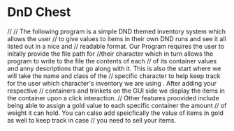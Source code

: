 # DnD Chest
//
// The following program is a simple DND themed inventory system which allows the user
// to give values to items in their own DND runs and see it all listed out in a nice and
// readable format. Our Program requires the user to initally provide the file path for 
//their character which in turn allows the program to write to the file the contents of each
// of its container values and anny descriptions that go along with it. This is also the start where we will take the name and class of the 
// specific character to help keep track for the user which character's inventory we are using . After adding your respective
// containers and trinkets on the GUI side we display the items in the container upon a click interaction.
// Other features proovided include being able to assign  a gold value to each specific container the amount
// of weight it can hold. You can calso add speicfically the value of items in gold as well to keep track in case
// you need to sell your items. 
